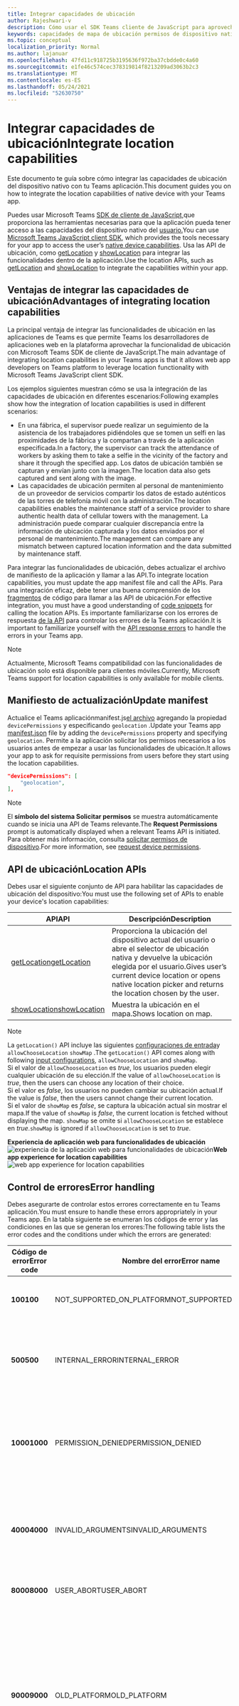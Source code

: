 ```yaml
---
title: Integrar capacidades de ubicación
author: Rajeshwari-v
description: Cómo usar el SDK Teams cliente de JavaScript para aprovechar las funcionalidades de ubicación
keywords: capacidades de mapa de ubicación permisos de dispositivo nativos
ms.topic: conceptual
localization_priority: Normal
ms.author: lajanuar
ms.openlocfilehash: 47fd11c918725b3195636f972ba37cbdde0c4a60
ms.sourcegitcommit: e1fe46c574cec378319814f8213209ad3063b2c3
ms.translationtype: MT
ms.contentlocale: es-ES
ms.lasthandoff: 05/24/2021
ms.locfileid: "52630750"
---
```

# <a name="integrate-location-capabilities"></a><span data-ttu-id="71764-104">Integrar capacidades de ubicación</span><span class="sxs-lookup"><span data-stu-id="71764-104">Integrate location capabilities</span></span> 

<span data-ttu-id="71764-105">Este documento te guía sobre cómo integrar las capacidades de ubicación del dispositivo nativo con tu Teams aplicación.</span><span class="sxs-lookup"><span data-stu-id="71764-105">This document guides you on how to integrate the location capabilities of native device with your Teams app.</span></span>  

<span data-ttu-id="71764-106">Puedes usar Microsoft Teams [SDK de cliente de JavaScript,](/javascript/api/overview/msteams-client?view=msteams-client-js-latest&preserve-view=true)que proporciona las herramientas necesarias para que la aplicación pueda tener acceso a las capacidades del dispositivo nativo del [usuario.](native-device-permissions.md)</span><span class="sxs-lookup"><span data-stu-id="71764-106">You can use [Microsoft Teams JavaScript client SDK](/javascript/api/overview/msteams-client?view=msteams-client-js-latest&preserve-view=true), which provides the tools necessary for your app to access the user’s [native device capabilities](native-device-permissions.md).</span></span> <span data-ttu-id="71764-107">Usa las API de ubicación, como [getLocation](/javascript/api/@microsoft/teams-js/microsoftteams.location?view=msteams-client-js-latest#getLocation_LocationProps___error__SdkError__location__Location_____void_&preserve-view=true) y [showLocation](/javascript/api/@microsoft/teams-js/microsoftteams.location?view=msteams-client-js-latest#showLocation_Location___error__SdkError__status__boolean_____void_&preserve-view=true) para integrar las funcionalidades dentro de la aplicación.</span><span class="sxs-lookup"><span data-stu-id="71764-107">Use the location APIs, such as [getLocation](/javascript/api/@microsoft/teams-js/microsoftteams.location?view=msteams-client-js-latest#getLocation_LocationProps___error__SdkError__location__Location_____void_&preserve-view=true) and [showLocation](/javascript/api/@microsoft/teams-js/microsoftteams.location?view=msteams-client-js-latest#showLocation_Location___error__SdkError__status__boolean_____void_&preserve-view=true) to integrate the capabilities within your app.</span></span> 

## <a name="advantages-of-integrating-location-capabilities"></a><span data-ttu-id="71764-108">Ventajas de integrar las capacidades de ubicación</span><span class="sxs-lookup"><span data-stu-id="71764-108">Advantages of integrating location capabilities</span></span>

<span data-ttu-id="71764-109">La principal ventaja de integrar las funcionalidades de ubicación en las aplicaciones de Teams es que permite Teams los desarrolladores de aplicaciones web en la plataforma aprovechar la funcionalidad de ubicación con Microsoft Teams SDK de cliente de JavaScript.</span><span class="sxs-lookup"><span data-stu-id="71764-109">The main advantage of integrating location capabilities in your Teams apps is that it allows web app developers on Teams platform to leverage location functionality with Microsoft Teams JavaScript client SDK.</span></span> 

<span data-ttu-id="71764-110">Los ejemplos siguientes muestran cómo se usa la integración de las capacidades de ubicación en diferentes escenarios:</span><span class="sxs-lookup"><span data-stu-id="71764-110">Following examples show how the integration of location capabilities is used in different scenarios:</span></span>
* <span data-ttu-id="71764-111">En una fábrica, el supervisor puede realizar un seguimiento de la asistencia de los trabajadores pidiéndoles que se tomen un selfi en las proximidades de la fábrica y la compartan a través de la aplicación especificada.</span><span class="sxs-lookup"><span data-stu-id="71764-111">In a factory, the supervisor can track the attendance of workers by asking them to take a selfie in the vicinity of the factory and share it through the specified app.</span></span> <span data-ttu-id="71764-112">Los datos de ubicación también se capturan y envían junto con la imagen.</span><span class="sxs-lookup"><span data-stu-id="71764-112">The location data also gets captured and sent along with the image.</span></span>
* <span data-ttu-id="71764-113">Las capacidades de ubicación permiten al personal de mantenimiento de un proveedor de servicios compartir los datos de estado auténticos de las torres de telefonía móvil con la administración.</span><span class="sxs-lookup"><span data-stu-id="71764-113">The location capabilities enables the maintenance staff of a service provider to share authentic health data of cellular towers with the management.</span></span> <span data-ttu-id="71764-114">La administración puede comparar cualquier discrepancia entre la información de ubicación capturada y los datos enviados por el personal de mantenimiento.</span><span class="sxs-lookup"><span data-stu-id="71764-114">The management can compare any mismatch between captured location information and the data submitted by maintenance staff.</span></span>

<span data-ttu-id="71764-115">Para integrar las funcionalidades de ubicación, debes actualizar el archivo de manifiesto de la aplicación y llamar a las API.</span><span class="sxs-lookup"><span data-stu-id="71764-115">To integrate location capabilities, you must update the app manifest file and call the APIs.</span></span> <span data-ttu-id="71764-116">Para una integración eficaz, debe tener una buena comprensión de los [fragmentos](#code-snippets) de código para llamar a las API de ubicación.</span><span class="sxs-lookup"><span data-stu-id="71764-116">For effective integration, you must have a good understanding of [code snippets](#code-snippets) for calling the location APIs.</span></span> <span data-ttu-id="71764-117">Es importante familiarizarse con los errores de respuesta [de la API](#error-handling) para controlar los errores de la Teams aplicación.</span><span class="sxs-lookup"><span data-stu-id="71764-117">It is important to familiarize yourself with the [API response errors](#error-handling) to handle the errors in your Teams app.</span></span>

> [!NOTE] 
> <span data-ttu-id="71764-118">Actualmente, Microsoft Teams compatibilidad con las funcionalidades de ubicación solo está disponible para clientes móviles.</span><span class="sxs-lookup"><span data-stu-id="71764-118">Currently, Microsoft Teams support for location capabilities is only available for mobile clients.</span></span>

## <a name="update-manifest"></a><span data-ttu-id="71764-119">Manifiesto de actualización</span><span class="sxs-lookup"><span data-stu-id="71764-119">Update manifest</span></span>

<span data-ttu-id="71764-120">Actualice el Teams aplicaciónmanifest.js[el archivo](../../resources/schema/manifest-schema.md#devicepermissions) agregando la propiedad `devicePermissions` y especificando `geolocation` .</span><span class="sxs-lookup"><span data-stu-id="71764-120">Update your Teams app [manifest.json](../../resources/schema/manifest-schema.md#devicepermissions) file by adding the `devicePermissions` property and specifying `geolocation`.</span></span> <span data-ttu-id="71764-121">Permite a la aplicación solicitar los permisos necesarios a los usuarios antes de empezar a usar las funcionalidades de ubicación.</span><span class="sxs-lookup"><span data-stu-id="71764-121">It allows your app to ask for requisite permissions from users before they start using the location capabilities.</span></span>

``` json
"devicePermissions": [
    "geolocation",
],
```

> [!NOTE]
> <span data-ttu-id="71764-122">El **símbolo del sistema Solicitar permisos** se muestra automáticamente cuando se inicia una API de Teams relevante.</span><span class="sxs-lookup"><span data-stu-id="71764-122">The **Request Permissions** prompt is automatically displayed when a relevant Teams API is initiated.</span></span> <span data-ttu-id="71764-123">Para obtener más información, consulta [solicitar permisos de dispositivo](native-device-permissions.md).</span><span class="sxs-lookup"><span data-stu-id="71764-123">For more information, see [request device permissions](native-device-permissions.md).</span></span>

## <a name="location-apis"></a><span data-ttu-id="71764-124">API de ubicación</span><span class="sxs-lookup"><span data-stu-id="71764-124">Location APIs</span></span>

<span data-ttu-id="71764-125">Debes usar el siguiente conjunto de API para habilitar las capacidades de ubicación del dispositivo:</span><span class="sxs-lookup"><span data-stu-id="71764-125">You must use the following set of APIs to enable your device's location capabilities:</span></span>

| <span data-ttu-id="71764-126">API</span><span class="sxs-lookup"><span data-stu-id="71764-126">API</span></span>      | <span data-ttu-id="71764-127">Descripción</span><span class="sxs-lookup"><span data-stu-id="71764-127">Description</span></span>   |
| --- | --- |
|[<span data-ttu-id="71764-128">getLocation</span><span class="sxs-lookup"><span data-stu-id="71764-128">getLocation</span></span>](/javascript/api/@microsoft/teams-js/microsoftteams.location?view=msteams-client-js-latest#getLocation_LocationProps___error__SdkError__location__Location_____void_&preserve-view=true) | <span data-ttu-id="71764-129">Proporciona la ubicación del dispositivo actual del usuario o abre el selector de ubicación nativa y devuelve la ubicación elegida por el usuario.</span><span class="sxs-lookup"><span data-stu-id="71764-129">Gives user’s current device location or opens native location picker and returns the location chosen by the user.</span></span> |
|[<span data-ttu-id="71764-130">showLocation</span><span class="sxs-lookup"><span data-stu-id="71764-130">showLocation</span></span>](/javascript/api/@microsoft/teams-js/microsoftteams.location?view=msteams-client-js-latest#showLocation_Location___error__SdkError__status__boolean_____void_&preserve-view=true) | <span data-ttu-id="71764-131">Muestra la ubicación en el mapa.</span><span class="sxs-lookup"><span data-stu-id="71764-131">Shows location on map.</span></span> |

> [!NOTE]
> <span data-ttu-id="71764-132">La `getLocation()` API incluye las siguientes [configuraciones de entrada](/javascript/api/@microsoft/teams-js/locationprops?view=msteams-client-js-latest&preserve-view=true)y `allowChooseLocation` `showMap` .</span><span class="sxs-lookup"><span data-stu-id="71764-132">The `getLocation()` API comes along with following [input configurations](/javascript/api/@microsoft/teams-js/locationprops?view=msteams-client-js-latest&preserve-view=true), `allowChooseLocation` and `showMap`.</span></span> <br/> <span data-ttu-id="71764-133">Si el valor de `allowChooseLocation` es *true*, los usuarios pueden elegir cualquier ubicación de su elección.</span><span class="sxs-lookup"><span data-stu-id="71764-133">If the value of `allowChooseLocation` is *true*, then the users can choose any location of their choice.</span></span><br/>  <span data-ttu-id="71764-134">Si el valor es *false*, los usuarios no pueden cambiar su ubicación actual.</span><span class="sxs-lookup"><span data-stu-id="71764-134">If the value is *false*, then the users cannot change their current location.</span></span><br/> <span data-ttu-id="71764-135">Si el valor de `showMap` es *false*, se captura la ubicación actual sin mostrar el mapa.</span><span class="sxs-lookup"><span data-stu-id="71764-135">If the value of `showMap` is *false*, the current location is fetched without displaying the map.</span></span> <span data-ttu-id="71764-136">`showMap` se omite si `allowChooseLocation` se establece en *true*.</span><span class="sxs-lookup"><span data-stu-id="71764-136">`showMap` is ignored if `allowChooseLocation` is set to *true*.</span></span>

<span data-ttu-id="71764-137">**Experiencia de aplicación web para funcionalidades de ubicación** 
 ![ experiencia de la aplicación web para funcionalidades de ubicación](../../assets/images/tabs/location-capability.png)</span><span class="sxs-lookup"><span data-stu-id="71764-137">**Web app experience for location capabilities**
![web app experience for location capabilities](../../assets/images/tabs/location-capability.png)</span></span>

## <a name="error-handling"></a><span data-ttu-id="71764-138">Control de errores</span><span class="sxs-lookup"><span data-stu-id="71764-138">Error handling</span></span>

<span data-ttu-id="71764-139">Debes asegurarte de controlar estos errores correctamente en tu Teams aplicación.</span><span class="sxs-lookup"><span data-stu-id="71764-139">You must ensure to handle these errors appropriately in your Teams app.</span></span> <span data-ttu-id="71764-140">En la tabla siguiente se enumeran los códigos de error y las condiciones en las que se generan los errores:</span><span class="sxs-lookup"><span data-stu-id="71764-140">The following table lists the error codes and the conditions under which the errors are generated:</span></span> 

|<span data-ttu-id="71764-141">Código de error</span><span class="sxs-lookup"><span data-stu-id="71764-141">Error code</span></span> |  <span data-ttu-id="71764-142">Nombre del error</span><span class="sxs-lookup"><span data-stu-id="71764-142">Error name</span></span>     | <span data-ttu-id="71764-143">Condición</span><span class="sxs-lookup"><span data-stu-id="71764-143">Condition</span></span>|
| --------- | --------------- | -------- |
| <span data-ttu-id="71764-144">**100**</span><span class="sxs-lookup"><span data-stu-id="71764-144">**100**</span></span> | <span data-ttu-id="71764-145">NOT_SUPPORTED_ON_PLATFORM</span><span class="sxs-lookup"><span data-stu-id="71764-145">NOT_SUPPORTED_ON_PLATFORM</span></span> | <span data-ttu-id="71764-146">La API no se admite en la plataforma actual.</span><span class="sxs-lookup"><span data-stu-id="71764-146">API is not supported on the current platform.</span></span>|
| <span data-ttu-id="71764-147">**500**</span><span class="sxs-lookup"><span data-stu-id="71764-147">**500**</span></span> | <span data-ttu-id="71764-148">INTERNAL_ERROR</span><span class="sxs-lookup"><span data-stu-id="71764-148">INTERNAL_ERROR</span></span> | <span data-ttu-id="71764-149">Se produce un error interno al realizar la operación necesaria.</span><span class="sxs-lookup"><span data-stu-id="71764-149">Internal error is encountered while performing the required operation.</span></span>|
| <span data-ttu-id="71764-150">**1000**</span><span class="sxs-lookup"><span data-stu-id="71764-150">**1000**</span></span> | <span data-ttu-id="71764-151">PERMISSION_DENIED</span><span class="sxs-lookup"><span data-stu-id="71764-151">PERMISSION_DENIED</span></span> |<span data-ttu-id="71764-152">El usuario ha denegado los permisos de ubicación Teams app o web-app .</span><span class="sxs-lookup"><span data-stu-id="71764-152">User denied location permissions to the Teams App or the web-app .</span></span>|
| <span data-ttu-id="71764-153">**4000**</span><span class="sxs-lookup"><span data-stu-id="71764-153">**4000**</span></span> | <span data-ttu-id="71764-154">INVALID_ARGUMENTS</span><span class="sxs-lookup"><span data-stu-id="71764-154">INVALID_ARGUMENTS</span></span> | <span data-ttu-id="71764-155">La API se invoca con argumentos obligatorios incorrectos o insuficientes.</span><span class="sxs-lookup"><span data-stu-id="71764-155">API is invoked with wrong or insufficient mandatory arguments.</span></span>|
| <span data-ttu-id="71764-156">**8000**</span><span class="sxs-lookup"><span data-stu-id="71764-156">**8000**</span></span> | <span data-ttu-id="71764-157">USER_ABORT</span><span class="sxs-lookup"><span data-stu-id="71764-157">USER_ABORT</span></span> |<span data-ttu-id="71764-158">El usuario canceló la operación.</span><span class="sxs-lookup"><span data-stu-id="71764-158">User cancelled the operation.</span></span>|
| <span data-ttu-id="71764-159">**9000**</span><span class="sxs-lookup"><span data-stu-id="71764-159">**9000**</span></span> | <span data-ttu-id="71764-160">OLD_PLATFORM</span><span class="sxs-lookup"><span data-stu-id="71764-160">OLD_PLATFORM</span></span> | <span data-ttu-id="71764-161">El usuario se encuentra en una compilación de plataforma antigua donde la implementación de la API no está presente.</span><span class="sxs-lookup"><span data-stu-id="71764-161">User is on old platform build where implementation of the API is not present.</span></span> <span data-ttu-id="71764-162">La actualización de la compilación debe resolver el problema.</span><span class="sxs-lookup"><span data-stu-id="71764-162">Upgrading the build should resolve the issue.</span></span>|

## <a name="code-snippets"></a><span data-ttu-id="71764-163">Fragmentos de código</span><span class="sxs-lookup"><span data-stu-id="71764-163">Code snippets</span></span>

<span data-ttu-id="71764-164">**Llamar `getLocation` a la API para recuperar la ubicación:**</span><span class="sxs-lookup"><span data-stu-id="71764-164">**Calling `getLocation` API to retrieve the location:**</span></span>

```javascript
let locationProps = {"allowChooseLocation":true,"showMap":true};
microsoftTeams.location.getLocation(locationProps, (err: microsoftTeams.SdkError, location: microsoftTeams.location.Location) => {
          if (err) {
            output(err);
            return;
          }
          output(JSON.stringify(location));
});
```

<span data-ttu-id="71764-165">**Llamar `showLocation` a la API para mostrar la ubicación:**</span><span class="sxs-lookup"><span data-stu-id="71764-165">**Calling `showLocation` API to display the location:**</span></span>

```javascript
let location = {"latitude":17,"longitude":17};
microsoftTeams.location.showLocation(location, (err: microsoftTeams.SdkError, result: boolean) => {
          if (err) {
            output(err);
            return;
          }
     output(result);
});
```

## <a name="see-also"></a><span data-ttu-id="71764-166">Vea también</span><span class="sxs-lookup"><span data-stu-id="71764-166">See also</span></span>

* [<span data-ttu-id="71764-167">Integrar funcionalidades multimedia en Teams</span><span class="sxs-lookup"><span data-stu-id="71764-167">Integrate media capabilities in Teams</span></span>](mobile-camera-image-permissions.md)
* [<span data-ttu-id="71764-168">Integrar la funcionalidad de escáner de código QR o código de barras en Teams</span><span class="sxs-lookup"><span data-stu-id="71764-168">Integrate QR code or barcode scanner capability in Teams</span></span>](qr-barcode-scanner-capability.md)
